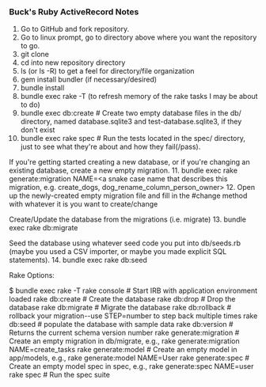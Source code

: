 ### Buck's Ruby ActiveRecord Notes

1. Go to GitHub and fork repository.
2. Go to linux prompt, go to directory above where you want the repository to go.
3. git clone <paste repository fork url>
4. cd into new repository directory
5. ls (or ls -R) to get a feel for directory/file organization
6. gem install bundler (if necessary/desired)
7. bundle install
8. bundle exec rake -T (to refresh memory of the rake tasks I may be about to do)
9. bundle exec db:create # Create two empty database files in the db/ directory, named database.sqlite3 and test-database.sqlite3, if they don't exist
10. bundle exec rake spec # Run the tests located in the spec/ directory, just to see what they're about and how they fail(/pass).

If you're getting started creating a new database, or if you're changing an existing database, create a new empty migration.
  11. bundle exec rake generate:migration NAME=<a snake case name that describes this migration, e.g. create_dogs, dog_rename_column_person_owner>
  12. Open up the newly-created empty migration file and fill in the #change method with whatever it is you want to create/change

Create/Update the database from the migrations (i.e. migrate)
13. bundle exec rake db:migrate

Seed the database using whatever seed code you put into db/seeds.rb (maybe you used a CSV importer, or maybe you made explicit SQL statements).
14. bundle exec rake db:seed


Rake Options:

$ bundle exec rake -T
rake console             # Start IRB with application environment loaded
rake db:create           # Create the database
rake db:drop             # Drop the database
rake db:migrate          # Migrate the database
rake db:rollback         # rollback your migration--use STEP=number to step back multiple times
rake db:seed             # populate the database with sample data
rake db:version          # Returns the current schema version number
rake generate:migration  # Create an empty migration in db/migrate, e.g., rake generate:migration NAME=create_tasks
rake generate:model      # Create an empty model in app/models, e.g., rake generate:model NAME=User
rake generate:spec       # Create an empty model spec in spec, e.g., rake generate:spec NAME=user
rake spec                # Run the spec suite
